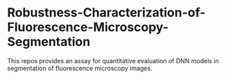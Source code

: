 # Robustness-Characterization-of-Fluorescence-Microscopy-Segmentation
  This repos provides an assay for quantitative evaluation of DNN models in segmentation of fluorescence microscopy images.
